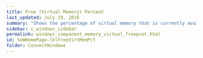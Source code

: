 ```yaml
---
title: Free (Virtual Memory) Percent
last_updated: July 29, 2016
summary: "Shows the percentage of virtual memory that is currently available to applications."
sidebar: c_windows_sidebar
permalink: windows_component_memory_virtual_freepcnt.html
id: SoWHomePage.lblFreeVirtMemPct
folder: ConnectWindows
---
```

